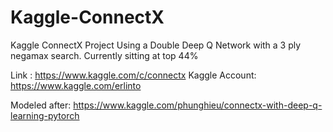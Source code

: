 # Kaggle-ConnectX
Kaggle ConnectX Project Using a Double Deep Q Network with a 3 ply negamax search. 
Currently sitting at top 44% 

Link : https://www.kaggle.com/c/connectx
Kaggle Account:  https://www.kaggle.com/erlinto

Modeled after: https://www.kaggle.com/phunghieu/connectx-with-deep-q-learning-pytorch
